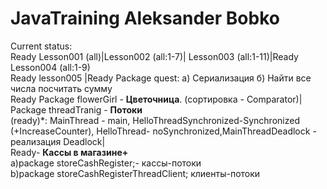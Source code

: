 # JavaTraining Aleksander Bobko
Current status:</br>
Ready Lesson001 (all)|Lesson002 (all:1-7)| Lesson003 (all:1-11)|Ready Lesson004 (all:1-9)</br>
Ready lesson005 |Ready Package quest: a) Сериализация б) Найти все числа посчитать сумму</br>
Ready Package flowerGirl - <b>Цветочница</b>. (сортировка - Comparator)|</br>
Package threadTranig - <b>Потоки</b></br>(ready)*: MainThread - main, HelloThreadSynchronized-Synchronized (+IncreaseCounter), HelloThread- noSynchronized,MainThreadDeadlock - реализация Deadlock|</br>
Ready- <b>Кассы в магазине+</b></br>
a)package storeCashRegister;- кассы-потоки</br>
b)package storeCashRegisterThreadClient; клиенты-потоки</br>
</br>
